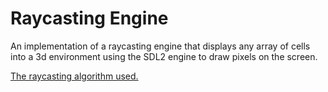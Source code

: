 # Raycasting Engine

An implementation of a raycasting engine that displays any array of cells into a 3d environment using the SDL2 engine to draw pixels on the screen.

[The raycasting algorithm used.](https://lodev.org/cgtutor/raycasting.html)
